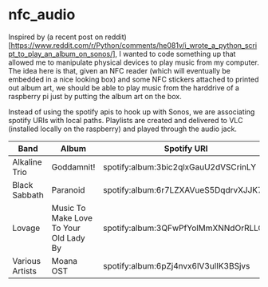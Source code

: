 # nfc_audio

 Inspired by (a recent post on reddit)[https://www.reddit.com/r/Python/comments/he081v/i_wrote_a_python_script_to_play_an_album_on_sonos/], I wanted to code something up that allowed me to manipulate physical devices to play music from my computer.  The idea here is that, given an NFC reader (which will eventually be embedded in a nice looking box) and some NFC stickers attached to printed out album art, we should be able to play music from the harddrive of a raspberry pi just by putting the album art on the box.

Instead of using the spotify apis to hook up with Sonos, we are associating spotify URIs with local paths.  Playlists are created and delivered to VLC (installed locally on the raspberry) and played through the audio jack.
 


|Band|Album|Spotify URI|
|--|--|--|
|Alkaline Trio|Goddamnit!|spotify:album:3bic2qlxGauU2dVSCrinLY|
|Black Sabbath|Paranoid|spotify:album:6r7LZXAVueS5DqdrvXJJK7|
|Lovage|Music To Make Love To Your Old Lady By|spotify:album:3QFwPfYolMmXNNdOrRLLGE|
|Various Artists|Moana OST|spotify:album:6pZj4nvx6lV3ulIK3BSjvs|
